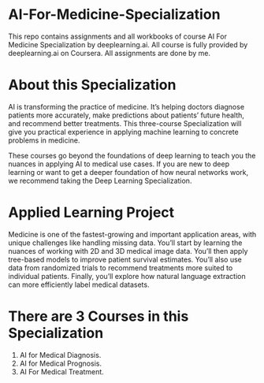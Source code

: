 # AI-For-Medicine-Specialization
This repo contains assignments and all workbooks of course AI For Medicine Specialization by deeplearning.ai. All course is fully provided by deeplearning.ai on Coursera. All assignments are done by me.

# About this Specialization

AI is transforming the practice of medicine. It’s helping doctors diagnose patients more accurately, make predictions about patients’ future health, and recommend better treatments. This three-course Specialization will give you practical experience in applying machine learning to concrete problems in medicine.

These courses go beyond the foundations of deep learning to teach you the nuances in applying AI to medical use cases. If you are new to deep learning or want to get a deeper foundation of how neural networks work, we recommend taking the Deep Learning Specialization.

# Applied Learning Project

Medicine is one of the fastest-growing and important application areas, with unique challenges like handling missing data. You’ll start by learning the nuances of working with 2D and 3D medical image data. You’ll then apply tree-based models to improve patient survival estimates. You’ll also use data from randomized trials to recommend treatments more suited to individual patients. Finally, you’ll explore how natural language extraction can more efficiently label medical datasets.

# There are 3 Courses in this Specialization

1. AI for Medical Diagnosis.
2. AI for Medical Prognosis.
3. AI For Medical Treatment.
